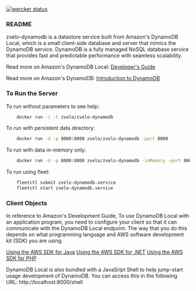 [![wercker status](https://app.wercker.com/status/bfc983f0e36f3ee6a72e05aeaa603af5/s "wercker status")](https://app.wercker.com/project/bykey/bfc983f0e36f3ee6a72e05aeaa603af5)

### README

zvelo-dynamodb is a datastore service built from Amazon's DynamoDB Local, which is a small client-side database and server that mimics the DynamoDB service. DynamoDB is a fully managed NoSQL database service that provides fast and predictable performance with seamless scalability.

Read more on Amazon's DynamoDB Local: [Developer's Guide](http://docs.aws.amazon.com/amazondynamodb/latest/developerguide/Tools.DynamoDBLocal.html)

Read more on Amazon's DynamoDB: [Introduction to DynamoDB](http://docs.aws.amazon.com/amazondynamodb/latest/developerguide/Introduction.html)

### To Run the Server

To run without parameters to see help:
```bash
	docker run -i -t zvelo/zvelo-dynamodb
```

To run with persistent data directory:
```bash
	docker run -d -p 8000:8000 zvelo/zvelo-dynamodb -port 8000
```

To run with data in-memory only:
```bash
	docker run -d -p 8000:8000 zvelo/zvelo-dynamodb -inMemory -port 8000
```

To run using fleet:
```bash
    fleetctl submit zvelo-dynamodb.service
    fleetctl start zvelo-dynamodb.service
```

### Client Objects

In reference to Amazon's Development Guide, To use DynamoDB Local with an application program, you need to configure your client so that it can communicate with the DynamoDB Local endpoint. The way that you do this depends on what programming language and AWS software development kit (SDK) you are using.
	
[Using the AWS SDK for Java](http://docs.aws.amazon.com/amazondynamodb/latest/developerguide/AboutJava.html)
[Using the AWS SDK for .NET](http://docs.aws.amazon.com/amazondynamodb/latest/developerguide/UsingAWSsdkForDotNet.html)
[Using the AWS SDK for PHP](http://docs.aws.amazon.com/amazondynamodb/latest/developerguide/UsingAWSSDK.html)


DynamoDB Local is also bundled with a JavaSript Shell to help jump-start usage development of DynamoDB. 
You can access this in the following URL: http://localhost:8000/shell 







